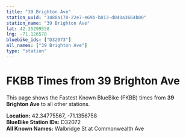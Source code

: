 ```yaml
---
title: "39 Brighton Ave"
station_uuid: "3488a178-22e7-e69b-b813-d040a3664b00"
station_name: "39 Brighton Ave"
lat: 42.35299558
lng: -71.126578
bluebike_ids: ["D32073"]
all_names: ["39 Brighton Ave"]
type: "station"
---
```


# FKBB Times from 39 Brighton Ave

This page shows the Fastest Known BlueBike (FKBB) times from **39 Brighton Ave** to all other stations.

**Location:** 42.34775567, -71.1356758  
**BlueBike Station IDs:** D32072  
**All Known Names:** Walbridge St at Commonwealth Ave

